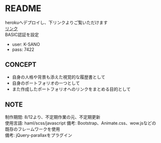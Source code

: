 # README
herokuへデプロイし、下リンクよりご覧いただけます  
[リンク](https://myportfolio-myp817.herokuapp.com/)  
BASIC認証を設定  　
- user: K-SANO
- pass: 7422

## CONCEPT
- 自身の人格や背景も添えた視覚的な履歴書として
- 自身のポートフォリオの一つとして
- また作成したポートフォリオへのリンクをまとめる目的として

## NOTE
制作期間: 8/12より、不定期作業の元、不定期更新  
使用言語: haml/scss/javascript
備考: Bootstrap、Animate.css、wow.jsなどの既存のフレームワークを使用  
備考: jQuery-parallaxをプラグイン